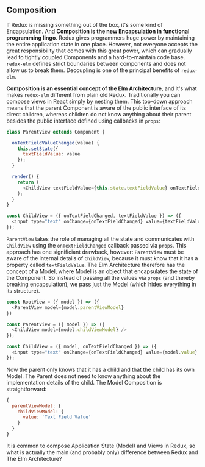 ## Composition

If Redux is missing something out of the box, it's some kind of Encapsulation. And **Composition is the new Encapsulation in functional programming lingo**. Redux gives programmers huge power by maintaining the entire application state in one place. However, not everyone accepts the great responsibility that comes with this great power, which can gradually lead to tightly coupled Components and a hard-to-maintain code base. `redux-elm` defines strict boundaries between components and does not allow us to break them. Decoupling is one of the principal benefits of `redux-elm`.

**Composition is an essential concept of the Elm Architecture**, and it's what makes `redux-elm` different from plain old Redux. Traditionally you can compose views in React simply by nesting them. This top-down approach means that the parent Component is aware of the public interface of its direct children, whereas children do not know anything about their parent besides the public interface defined using callbacks in `props`:

```javascript
class ParentView extends Component {

  onTextFieldValueChanged(value) {
    this.setState({
      textFieldValue: value
    });
  }

  render() {
    return (
      <ChildView textFieldValue={this.state.textFieldValue} onTextFieldChanged={::this.onTextFieldValueChanged} />
    );
  }
}

const ChildView = ({ onTextFieldChanged, textFieldValue }) => ({
  <input type="text" onChange={onTextFieldChanged} value={textFieldValue} />
});
```

`ParentView` takes the role of managing all the state and communicates with `ChildView` using the `onTextFieldChanged` callback passed via `props`. This approach has one significiant drawback, however: `ParentView` must be aware of the internal details of `ChildView`, because it must know that it has a property called `textFieldValue`. The Elm Architecture therefore has the concept of a Model, where Model is an object that encapsulates the state of the Component. So instead of passing all the values via `props` (and thereby breaking encapsulation), we pass just the Model (which hides everything in its structure).

```javascript
const RootView = ({ model }) => ({
  <ParentView model={model.parentViewModel}
})

const ParentView = ({ model }) => ({
  <ChildView model={model.childViewModel} />
});

const ChildView = ({ model, onTextFieldChanged }) => ({
  <input type="text" onChange={onTextFieldChanged} value={model.value} />
});
```

Now the parent only knows that it has a child and that the child has its own Model. The Parent does not need to know anything about the implementation details of the child. The Model Composition is straightforward:

```javascript
{
  parentViewModel: {
    childViewModel: {
      value: 'Text Field Value'
    }
  }
}
```

It is common to compose Application State (Model) and Views in Redux, so what is actually the main (and probably only) difference between Redux and The Elm Architecture?
